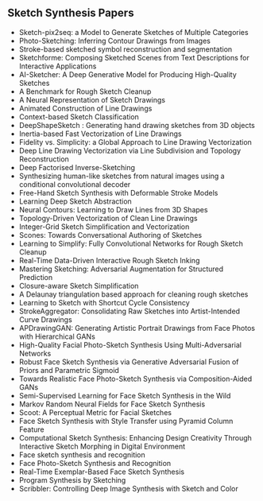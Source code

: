 <h2> Sketch Synthesis Papers </h2>



<ul>

                             

 <li><a target="_blank" href="https://github.com/manjunath5496/Sketch-Synthesis-Papers/blob/master/sk(1).pdf" style="text-decoration:none;">Sketch-pix2seq: a Model to Generate Sketches of Multiple Categories</a></li>

 <li><a target="_blank" href="https://github.com/manjunath5496/Sketch-Synthesis-Papers/blob/master/sk(2).pdf" style="text-decoration:none;">Photo-Sketching:
Inferring Contour Drawings from Images</a></li>

<li><a target="_blank" href="https://github.com/manjunath5496/Sketch-Synthesis-Papers/blob/master/sk(3).pdf" style="text-decoration:none;">Stroke-based sketched symbol reconstruction and segmentation</a></li>
 <li><a target="_blank" href="https://github.com/manjunath5496/Sketch-Synthesis-Papers/blob/master/sk(4).pdf" style="text-decoration:none;">Sketchforme: Composing Sketched Scenes from Text Descriptions for Interactive Applications</a></li>                              
<li><a target="_blank" href="https://github.com/manjunath5496/Sketch-Synthesis-Papers/blob/master/sk(5).pdf" style="text-decoration:none;">AI-Sketcher: A Deep Generative Model for Producing High-Quality Sketches</a></li>
<li><a target="_blank" href="https://github.com/manjunath5496/Sketch-Synthesis-Papers/blob/master/sk(6).pdf" style="text-decoration:none;">A Benchmark for Rough Sketch Cleanup</a></li>
 <li><a target="_blank" href="https://github.com/manjunath5496/Sketch-Synthesis-Papers/blob/master/sk(7).pdf" style="text-decoration:none;">A Neural Representation of Sketch Drawings</a></li>

 <li><a target="_blank" href="https://github.com/manjunath5496/Sketch-Synthesis-Papers/blob/master/sk(8).pdf" style="text-decoration:none;"> Animated Construction of Line Drawings </a></li>
   <li><a target="_blank" href="https://github.com/manjunath5496/Sketch-Synthesis-Papers/blob/master/sk(9).pdf" style="text-decoration:none;">Context-based Sketch Classification</a></li>
  
   
 <li><a target="_blank" href="https://github.com/manjunath5496/Sketch-Synthesis-Papers/blob/master/sk(10).pdf" style="text-decoration:none;">DeepShapeSketch : Generating hand drawing sketches from 3D objects </a></li>                              
<li><a target="_blank" href="https://github.com/manjunath5496/Sketch-Synthesis-Papers/blob/master/sk(11).pdf" style="text-decoration:none;">Inertia-based Fast Vectorization of Line Drawings</a></li>
<li><a target="_blank" href="https://github.com/manjunath5496/Sketch-Synthesis-Papers/blob/master/sk(12).pdf" style="text-decoration:none;">Fidelity vs. Simplicity: a Global Approach to Line Drawing Vectorization</a></li>
<li><a target="_blank" href="https://github.com/manjunath5496/Sketch-Synthesis-Papers/blob/master/sk(13).pdf" style="text-decoration:none;">Deep Line Drawing Vectorization via Line Subdivision and Topology Reconstruction</a></li>

<li><a target="_blank" href="https://github.com/manjunath5496/Sketch-Synthesis-Papers/blob/master/sk(14).pdf" style="text-decoration:none;">Deep Factorised Inverse-Sketching</a></li>
                              
<li><a target="_blank" href="https://github.com/manjunath5496/Sketch-Synthesis-Papers/blob/master/sk(15).pdf" style="text-decoration:none;">Synthesizing human-like sketches from natural images using a conditional convolutional decoder</a></li>

<li><a target="_blank" href="https://github.com/manjunath5496/Sketch-Synthesis-Papers/blob/master/sk(16).pdf" style="text-decoration:none;">Free-Hand Sketch Synthesis with Deformable Stroke Models</a></li>

  <li><a target="_blank" href="https://github.com/manjunath5496/Sketch-Synthesis-Papers/blob/master/sk(17).pdf" style="text-decoration:none;">Learning Deep Sketch Abstraction</a></li>   
  
<li><a target="_blank" href="https://github.com/manjunath5496/Sketch-Synthesis-Papers/blob/master/sk(18).pdf" style="text-decoration:none;">Neural Contours: Learning to Draw Lines from 3D Shapes</a></li> 

  
<li><a target="_blank" href="https://github.com/manjunath5496/Sketch-Synthesis-Papers/blob/master/sk(19).pdf" style="text-decoration:none;">Topology-Driven Vectorization of Clean Line Drawings</a></li> 

<li><a target="_blank" href="https://github.com/manjunath5496/Sketch-Synthesis-Papers/blob/master/sk(20).pdf" style="text-decoration:none;">Integer-Grid Sketch Simplification and Vectorization</a></li>

<li><a target="_blank" href="https://github.com/manjunath5496/Sketch-Synthesis-Papers/blob/master/sk(21).pdf" style="text-decoration:none;">Scones: Towards Conversational Authoring of Sketches</a></li>
<li><a target="_blank" href="https://github.com/manjunath5496/Sketch-Synthesis-Papers/blob/master/sk(22).pdf" style="text-decoration:none;">Learning to Simplify:
Fully Convolutional Networks for Rough Sketch Cleanup</a></li> 
 <li><a target="_blank" href="https://github.com/manjunath5496/Sketch-Synthesis-Papers/blob/master/sk(23).pdf" style="text-decoration:none;">Real-Time Data-Driven Interactive Rough Sketch Inking</a></li> 
 

   <li><a target="_blank" href="https://github.com/manjunath5496/Sketch-Synthesis-Papers/blob/master/sk(24).pdf" style="text-decoration:none;">Mastering Sketching: Adversarial Augmentation for Structured Prediction</a></li>
 
   <li><a target="_blank" href="https://github.com/manjunath5496/Sketch-Synthesis-Papers/blob/master/sk(25).pdf" style="text-decoration:none;">Closure-aware Sketch Simplification</a></li>                              
 <li><a target="_blank" href="https://github.com/manjunath5496/Sketch-Synthesis-Papers/blob/master/sk(26).pdf" style="text-decoration:none;">A Delaunay triangulation based approach for cleaning rough sketches</a></li>
 <li><a target="_blank" href="https://github.com/manjunath5496/Sketch-Synthesis-Papers/blob/master/sk(27).pdf" style="text-decoration:none;">Learning to Sketch with Shortcut Cycle Consistency</a></li>
   
 
   <li><a target="_blank" href="https://github.com/manjunath5496/Sketch-Synthesis-Papers/blob/master/sk(28).pdf" style="text-decoration:none;">StrokeAggregator: Consolidating Raw Sketches into Artist-Intended Curve Drawings</a></li>
 
   <li><a target="_blank" href="https://github.com/manjunath5496/Sketch-Synthesis-Papers/blob/master/sk(29).pdf" style="text-decoration:none;">APDrawingGAN: Generating Artistic Portrait Drawings from Face Photos with Hierarchical GANs </a></li>                              
 <li><a target="_blank" href="https://github.com/manjunath5496/Sketch-Synthesis-Papers/blob/master/sk(30).pdf" style="text-decoration:none;">High-Quality Facial Photo-Sketch Synthesis Using Multi-Adversarial Networks</a></li>
 
   <li><a target="_blank" href="https://github.com/manjunath5496/Sketch-Synthesis-Papers/blob/master/sk(31).pdf" style="text-decoration:none;">Robust Face Sketch Synthesis via Generative Adversarial Fusion of Priors and Parametric Sigmoid</a></li> 
    <li><a target="_blank" href="https://github.com/manjunath5496/Sketch-Synthesis-Papers/blob/master/sk(32).pdf" style="text-decoration:none;">Towards Realistic Face Photo-Sketch Synthesis via Composition-Aided GANs</a></li> 

   <li><a target="_blank" href="https://github.com/manjunath5496/Sketch-Synthesis-Papers/blob/master/sk(33).pdf" style="text-decoration:none;">Semi-Supervised Learning for Face Sketch Synthesis in the Wild</a></li>                              

  <li><a target="_blank" href="https://github.com/manjunath5496/Sketch-Synthesis-Papers/blob/master/sk(34).pdf" style="text-decoration:none;">Markov Random Neural Fields for Face Sketch Synthesis</a></li> 
 
  <li><a target="_blank" href="https://github.com/manjunath5496/Sketch-Synthesis-Papers/blob/master/sk(35).pdf" style="text-decoration:none;">Scoot: A Perceptual Metric for Facial Sketches</a></li> 

  <li><a target="_blank" href="https://github.com/manjunath5496/Sketch-Synthesis-Papers/blob/master/sk(36).pdf" style="text-decoration:none;">Face Sketch Synthesis with Style Transfer using Pyramid Column Feature</a></li> 
 
<li><a target="_blank" href="https://github.com/manjunath5496/Sketch-Synthesis-Papers/blob/master/sk(37).pdf" style="text-decoration:none;">Computational Sketch Synthesis: Enhancing Design Creativity Through Interactive Sketch Morphing in Digital Environment</a></li>
 <li><a target="_blank" href="https://github.com/manjunath5496/Sketch-Synthesis-Papers/blob/master/sk(38).pdf" style="text-decoration:none;">Face sketch synthesis and recognition</a></li>
<li><a target="_blank" href="https://github.com/manjunath5496/Sketch-Synthesis-Papers/blob/master/sk(39).pdf" style="text-decoration:none;">Face Photo-Sketch Synthesis and Recognition</a></li>
 <li><a target="_blank" href="https://github.com/manjunath5496/Sketch-Synthesis-Papers/blob/master/sk(40).pdf" style="text-decoration:none;">Real-Time Exemplar-Based Face Sketch Synthesis</a></li>                              
<li><a target="_blank" href="https://github.com/manjunath5496/Sketch-Synthesis-Papers/blob/master/sk(41).pdf" style="text-decoration:none;">Program Synthesis by Sketching</a></li>
<li><a target="_blank" href="https://github.com/manjunath5496/Sketch-Synthesis-Papers/blob/master/sk(42).pdf" style="text-decoration:none;">Scribbler: Controlling Deep Image Synthesis with Sketch and Color</a></li>
</ul>
